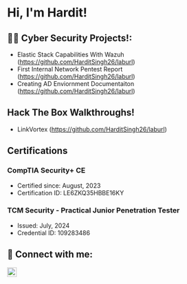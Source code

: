 <h1>Hi, I'm Hardit!</h1>

<h2>👨‍💻 Cyber Security Projects!:</h2>

- Elastic Stack Capabilities With Wazuh (https://github.com/HarditSingh26/laburl)
- First Internal Network Pentest Report (https://github.com/HarditSingh26/laburl)
- Creating AD Enviornment Documentaiton (https://github.com/HarditSingh26/laburl)

<h2>Hack The Box Walkthroughs!</h2>

- LinkVortex (https://github.com/HarditSingh26/laburl)

<h2> Certifications </h2>

### CompTIA Security+ CE  
- Certified since: August, 2023  
- Certification ID: LE6ZKQ35HBBE16KY  

### TCM Security - Practical Junior Penetration Tester  
- Issued: July, 2024  
- Credential ID: 109283486  


<h2> 🤳 Connect with me:</h2>

[<img align="left" alt="HarditSingh | LinkedIn" width="22px" src="https://cdn.jsdelivr.net/npm/simple-icons@v3/icons/linkedin.svg" />][linkedin]


[linkedin]: https://www.linkedin.com/in/hardit-singh-6ab11a226/

